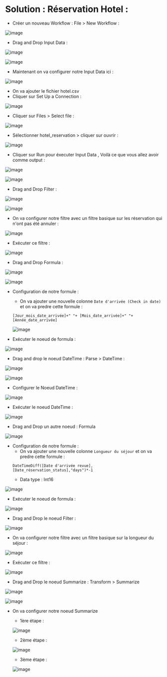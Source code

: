 # Solution : Réservation Hotel :

- Créer un nouveau Workflow : File > New Workflow :

![image](https://user-images.githubusercontent.com/123749462/225887830-b6b1f4e9-dab7-4de7-a07d-0cb17012dae7.png)

- Drag and Drop Input Data : 

![image](https://user-images.githubusercontent.com/123749462/225889061-946b85d5-7ee5-4c25-9111-35d751b4d766.png)

![image](https://user-images.githubusercontent.com/123749462/225889641-03cd003d-15ee-4f85-bed3-f2af19fffd71.png)

- Maintenant on va configurer notre Input Data ici : 

![image](https://user-images.githubusercontent.com/123749462/225890068-5ed47111-b975-4d47-bab5-adb7cbabb148.png)

- On va ajouter le fichier hotel.csv
- Cliquer sur Set Up a Connection : 

![image](https://user-images.githubusercontent.com/123749462/225891232-ce2f7df2-214a-4209-b62d-0045378a940f.png)

- Cliquer sur Files > Select file :

![image](https://user-images.githubusercontent.com/123749462/225898050-c26d8aff-4c59-4b44-acc0-58a297a3621b.png)


- Sélectionner hotel_reservation > cliquer sur ouvrir :

![image](https://user-images.githubusercontent.com/123749462/226624135-2470f572-7f0d-4a32-908f-9e5867bc30f9.png)

- Cliquer sur Run pour éxecuter Input Data , Voilà ce que vous allez avoir comme output : 

![image](https://user-images.githubusercontent.com/123749462/226625216-68efd0e4-8e6e-4c06-a178-4cdd5e49b8b2.png)


![image](https://user-images.githubusercontent.com/123749462/226625381-6ee02f95-1e8a-4edb-912d-3bfd49ff9acf.png)

- Drag and Drop Filter : 

![image](https://user-images.githubusercontent.com/123749462/225903341-2e00af8d-bd8e-405e-a9a5-7dc0d0ce2cc3.png)

![image](https://user-images.githubusercontent.com/123749462/226625591-150f6b06-385a-4f1b-b5c7-d4101562216e.png)

- On va configurer notre filtre avec un filtre basique sur les réservation qui n'ont  pas été annuler :

![image](https://user-images.githubusercontent.com/123749462/226632913-c1b6acbf-1452-4b6d-b9e4-6687fae1bc5d.png)

- Exécuter ce filtre : 

![image](https://user-images.githubusercontent.com/123749462/226633409-134c955d-7082-40df-9369-b8e386c77f02.png)

- Drag and Drop Formula : 

![image](https://user-images.githubusercontent.com/123749462/225916331-e469509e-85cc-46bc-b86a-a0d3f2bada81.png)

![image](https://user-images.githubusercontent.com/123749462/226633489-9090dbdf-5ece-4eeb-8df3-9e1cf8e015c1.png)

- Configuration de notre formule : 
  - On va ajouter une nouvelle colonne ``Date d'arrivée (Check in date)`` et on va predre cette formule : 
  ```
  [Jour_mois_date_arrivée]+" "+ [Mois_date_arrivée]+" "+[Année_date_arrivée]
  ```
  ![image](https://user-images.githubusercontent.com/123749462/226634121-e924c1dc-2326-4c0b-b467-440444f88ed5.png)

- Exécuter le noeud de formula :

![image](https://user-images.githubusercontent.com/123749462/226634471-9fe75c2a-e8f8-4dbb-a3a1-9a59819f3d6a.png)

- Drag and drop le noeud DateTime : Parse > DateTime : 

![image](https://user-images.githubusercontent.com/123749462/226353469-50f01aa8-1f53-4ace-a97f-b0ae1dbc56f0.png)

![image](https://user-images.githubusercontent.com/123749462/226634610-b3903cf3-96b1-402f-bf6c-9273ee2cd2c2.png)
- Configurer le Noeud DateTime : 

![image](https://user-images.githubusercontent.com/123749462/226358616-b9af9328-6be5-46c8-bc70-f0c28984f746.png)

- Exécuter le noeud DateTime :

![image](https://user-images.githubusercontent.com/123749462/226636461-020137ad-5cb6-4bd4-83e6-c320196feb2f.png)

- Drag and Drop un autre noeud : Formula 

![image](https://user-images.githubusercontent.com/123749462/226638064-3d37a167-d80b-46bb-954f-8f7ff62148b9.png)

- Configuration de notre formule : 
  - On va ajouter une nouvelle colonne ``Longueur du séjour`` et on va predre cette formule : 
  ```
  DateTimeDiff([Date d'arrivée revue],[Date_réservation_status],"days")*-1

  ```
  - Data type : Int16

![image](https://user-images.githubusercontent.com/123749462/226473445-44484a03-6745-4000-9072-15b15d3280a3.png)

- Exécuter le noeud de formula :

![image](https://user-images.githubusercontent.com/123749462/226639855-f84b9bc1-5164-4e3c-be12-dcd385e9d514.png)

- Drag and Drop le noeud Filter :

![image](https://user-images.githubusercontent.com/123749462/226640307-d51c4614-23e6-4c76-80b7-efbb0d61e2ff.png)

- On va configurer notre filtre avec un filtre basique sur la longueur du séjour :

![image](https://user-images.githubusercontent.com/123749462/226494446-1406bd6b-9832-42a8-b7f8-f031d6b83484.png)

- Exécuter ce filtre : 

![image](https://user-images.githubusercontent.com/123749462/226641057-27c80df4-6040-4a94-9125-a0f12a6fdddb.png)

- Drag and Drop le noeud Summarize : Transform > Summarize 

![image](https://user-images.githubusercontent.com/123749462/226377095-ba283b84-d015-46c0-91ed-10a56ecace7e.png)

![image](https://user-images.githubusercontent.com/123749462/226641312-bd4b3bf2-5c6e-4bcd-b3bb-bd5c7b376179.png)

- On va configurer notre noeud Summarize 
  - 1ère étape : 

  ![image](https://user-images.githubusercontent.com/123749462/226643865-751188c4-64e4-46b2-9c58-ca1affbce5e4.png)
  
  - 2ème étape : 

  ![image](https://user-images.githubusercontent.com/123749462/226648010-9a1a95b5-e9ee-403d-a70a-fd0eb31898a5.png)
  
  - 3ème étape :

  ![image](https://user-images.githubusercontent.com/123749462/226650025-679e0e58-341e-48e2-808c-630165b7313e.png)
 
